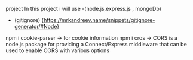 project 
In this project i will use -(node.js,express.js , mongoDb)

- (gitignore) {https://mrkandreev.name/snippets/gitignore-generator/#Node}












npm i cookie-parser -> for cookie information
npm i cros -> CORS is a node.js package for providing a Connect/Express middleware that can be used to enable CORS with various options